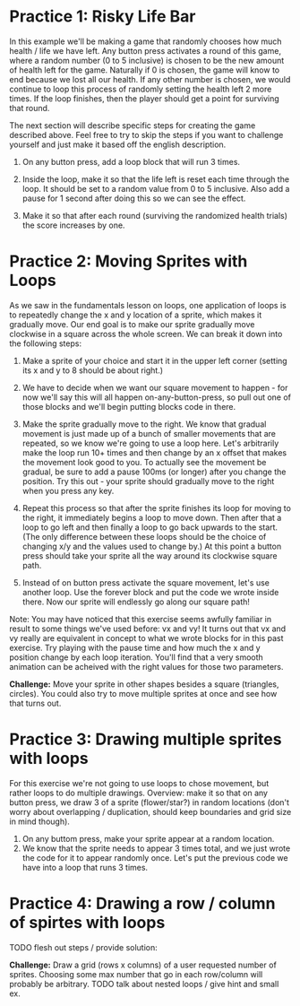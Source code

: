 # Practice 1: Risky Life Bar

In this example we'll be making a game that randomly chooses how much health / life we have left. Any button press activates a round of this game, where a random number (0 to 5 inclusive) is chosen to be the new amount of health left for the game.  Naturally if 0 is chosen, the game will know to end because we lost all our health. If any other number is chosen, we would continue to loop this process of randomly setting the health left 2 more times. If the loop finishes, then the player should get a point for surviving that round.  

The next section will describe specific steps for creating the game described above.  Feel free to try to skip the steps if you want to challenge yourself and just make it based off the english description.

1. On any button press, add a loop block that will run 3 times.

2. Inside the loop, make it so that the life left is reset each time through the loop. It should be set to a random value from 0 to 5 inclusive. Also add a pause for 1 second after doing this so we can see the effect.

3. Make it so that after each round (surviving the randomized health trials) the score increases by one.

# Practice 2: Moving Sprites with Loops

As we saw in the fundamentals lesson on loops, one application of loops is to repeatedly change the x and y location of a sprite, which makes it gradually move. Our end goal is to make our sprite gradually move clockwise in a square across the whole screen. We can break it down into the following steps:

1.  Make a sprite of your choice and start it in the upper left corner (setting its x and y to 8 should be about right.)

2.  We have to decide when we want our square movement to happen - for now we'll say this will all happen on-any-button-press, so pull out one of those blocks and we'll begin putting blocks code in there.

3.  Make the sprite gradually move to the right.  We know that gradual movement is just made up of a bunch of smaller movements that are repeated, so we know we're going to use a loop here. Let's arbitrarily make the loop run 10+ times and then change by an x offset that makes the movement look good to you.  To actually see the movement be gradual, be sure to add a pause 100ms (or longer) after you change the position.  Try this out - your sprite should gradually move to the right when you press any key.

4.  Repeat this process so that after the sprite finishes its loop for moving to the right, it immediately begins a loop to move down. Then after that a loop to go left and then finally a loop to go back upwards to the start. (The only difference between these loops should be the choice of changing x/y and the values used to change by.) At this point a button press should take your sprite all the way around its clockwise square path.

5.  Instead of on button press activate the square movement, let's use another loop.  Use the forever block and put the code we wrote inside there. Now our sprite will endlessly go along our square path!

Note: You may have noticed that this exercise seems awfully familiar in result to some things we've used before: vx and vy! It turns out that vx and vy really are equivalent in concept to what we wrote blocks for in this past exercise.  Try playing with the pause time and how much the x and y position change by each loop iteration. You'll find that a very smooth animation can be acheived with the right values for those two parameters.

**Challenge:** Move your sprite in other shapes besides a square (triangles, circles). You could also try to move multiple sprites at once and see how that turns out.


# Practice 3: Drawing multiple sprites with loops

For this exercise we're not going to use loops to chose movement, but rather loops to do multiple drawings.  Overview: make it so that on any button press, we draw 3 of a sprite (flower/star?) in random locations (don't worry about overlapping / duplication, should keep boundaries and grid size in mind though).

1. On any buttom press, make your sprite appear at a random location.
2. We know that the sprite needs to appear 3 times total, and we just wrote the code for it to appear randomly once. Let's put the previous code we have into a loop that runs 3 times. 

# Practice 4: Drawing a row / column of spirtes with loops

TODO flesh out steps / provide solution:

**Challenge:** Draw a grid (rows x columns) of a user requested number of sprites. Choosing some max number that go in each row/column will probably be arbitrary.  TODO talk about nested loops / give hint and small ex.